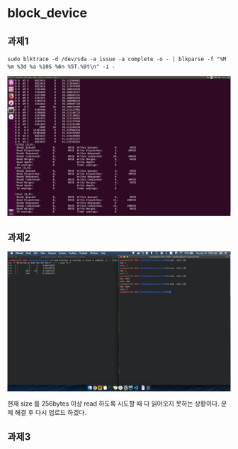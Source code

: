 # block_device

## 과제1

`sudo blktrace -d /dev/sda -a issue -a complete -o - | blkparse -f "%M %m %3d %a %10S %6n %5T.%9t\n" -i -`

![hw1](img/hw1.png)



## 과제2

![hw2](img/hw2.png)

현재 size 를 256bytes 이상 read 하도록 시도할 때 다 읽어오지 못하는 상황이다. 문제 해결 후 다시 업로드 하겠다.

## 과제3

